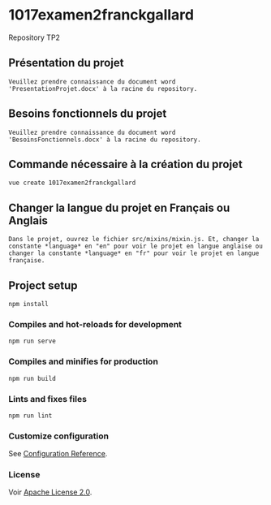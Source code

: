 # 1017examen2franckgallard
Repository TP2
## Présentation du projet
```
Veuillez prendre connaissance du document word 'PresentationProjet.docx' à la racine du repository.
```
## Besoins fonctionnels du projet
```
Veuillez prendre connaissance du document word 'BesoinsFonctionnels.docx' à la racine du repository.
```
## Commande nécessaire à la création du projet
```
vue create 1017examen2franckgallard
```
## Changer la langue du projet en Français ou Anglais
```
Dans le projet, ouvrez le fichier src/mixins/mixin.js. Et, changer la constante *language* en "en" pour voir le projet en langue anglaise ou changer la constante *language* en "fr" pour voir le projet en langue française.
```
## Project setup
```
npm install
```

### Compiles and hot-reloads for development
```
npm run serve
```

### Compiles and minifies for production
```
npm run build
```

### Lints and fixes files
```
npm run lint
```

### Customize configuration
See [Configuration Reference](https://cli.vuejs.org/config/).

### License
Voir [Apache License 2.0](https://github.com/CreasyDev/1017examen2franckgallard/blob/main/LICENSE).
